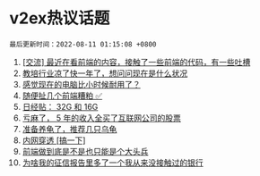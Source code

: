 # v2ex热议话题

`最后更新时间：2022-08-11 01:15:08 +0800`

1. [[交流] 最近在看前端的内容，接触了一些前端的代码，有一些吐槽](https://www.v2ex.com/t/871818)
1. [教培行业凉了快一年了，想问问现在是什么状况](https://www.v2ex.com/t/871823)
1. [感觉现在的电脑比小时候耐用了？](https://www.v2ex.com/t/871817)
1. [随便扯几个前端糟粕 ✅](https://www.v2ex.com/t/871848)
1. [日经贴： 32G 和 16G](https://www.v2ex.com/t/871837)
1. [亏麻了， 5 年的收入全买了互联网公司的股票](https://www.v2ex.com/t/871922)
1. [准备养龟了，推荐几只乌龟](https://www.v2ex.com/t/871881)
1. [内网穿透 [搞一下]](https://www.v2ex.com/t/871831)
1. [前端做到底是不是也只能是个大头兵](https://www.v2ex.com/t/871847)
1. [为啥我的征信报告里多了一个我从来没接触过的银行](https://www.v2ex.com/t/871886)

